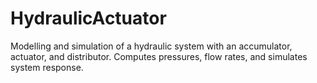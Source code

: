 # HydraulicActuator
Modelling and simulation of a hydraulic system with an accumulator, actuator, and distributor. Computes pressures, flow rates, and simulates system response.
